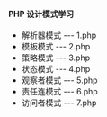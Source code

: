 #### PHP 设计模式学习

- 解析器模式  --- 1.php
- 模板模式    --- 2.php
- 策略模式    --- 3.php
- 状态模式    --- 4.php
- 观察者模式   --- 5.php
- 责任连模式   --- 6.php
- 访问者模式   --- 7.php
